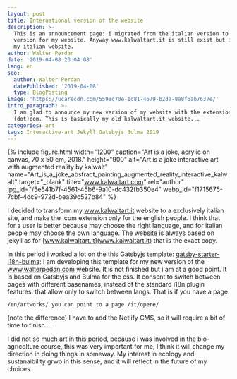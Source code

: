 ```yaml
---
layout: post
title: International version of the website
description: >-
  This is an announcement page: i migrated from the italian version to the .com
  version for my website. Anyway www.kalwaltart.it is still exist but it become
  my italian website.
author: Walter Perdan
date: '2019-04-08 23:04:08'
lang: en
seo:
  author: Walter Perdan
  datePublished: '2019-04-08'
  type: BlogPosting
image: 'https://ucarecdn.com/5598c70e-1c81-4679-b2da-8a8f6ab7637e/'
intro_paragraph: >-
  I am glad to announce my new version of my website with the extension
  (dot)com. This is basically my old kalwaltart.it website...
categories: art
tags: Interactive-art Jekyll Gatsbyjs Bulma 2019
---
```

{% include figure.html width="1200" caption="Art is a joke, acrylic on canvas, 70 x 50 cm, 2018." height="900" alt="Art is a joke interactive art with augmented reality by kalwalt" name="Art_is_a_joke_abstract_painting_augmented_reality_interactive_kalwalt" target="_blank" title="www.kalwaltart.com" rel="author" jpg_id="/5e541b7f-4561-45b6-9a10-dc432fb350e4" webp_id="f1715675-7cbf-4dc9-972d-bea39c527b84" %}

I decided to transform my www.kalwaltart.it website to a exclusively italian site, and make the .com extension only for the english people. I think that for a user is better because may choose the right language, and for italian people may choose the own language. The website is always based on jekyll as for [www.kalwaltart.it](www.kalwaltart.it)  that is the exact copy. 

In this period i worked a lot on the this Gatsbyjs template: [gatsby-starter-i18n-bulma](https://github.com/kalwalt/gatsby-starter-i18n-bulma): I am developing this template for my new version of the www.walterpedan.com website. It is not finished but i am at a good point. It is based on Gatsbyjs and Bulma for the css. It consent to switch between pages with different basenames, instead of the standard i18n plugin features. that allow only to switch between langs. That is if you have a page:

`/en/artworks/ you can point to a page /it/opere/`

(note the difference) I have to add the Netlify CMS, so it will require a bit of time to finish....

I did not so much art in this period, because i was involved in the bio-agricolture course, this was very important for me, I think it will change my direction in doing things in someway. My interest in ecology and sustanaibility grwo in this sense, and it will reflect in the future of my choices.
